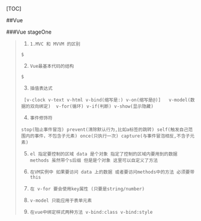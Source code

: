 [TOC]

##Vue 

###Vue stageOne

> 1. `1.MVC 和 MVVM 的区别`
>
> ````spreadsheet
> $ 
> ````
>
> 2. `Vue最基本代码的结构 `
>
> ````spreadsheet
> $ 
> ````
>
> 3. `插值表达式`
>
> ````spreadsheet
>  [v-clock v-text v-html v-bind(缩写是:) v-on(缩写是@)]   v-model(数据的双向绑定)  v-for(循环) v-if(判断) v-show(显示隐藏)
> ````
>
> 4. `事件修饰符`
>
>   ````spreadsheet
>   stop(阻止事件冒泡) prevent(清除默认行为,比如a标签的跳转) self(触发自己范围内的事件，不包含子元素) once(只执行一次) capture(与事件冒泡相反,不含子元素)
>   ````
>
> 5. `el 指定要控制的区域 data 是个对象 指定了控制的区域内要用到的数据  methods 虽然带个s后缀 但是是个对象 这里可以自定义了方法`
>
> 6. `在VM实例中 如果要访问 data 上的数据 或者要访问methods中的方法 必须要带this`
> 7. `在 v-for 要会使用key属性 (只要是string/number)`
> 8. `v-model 只能应用于表单元素`
> 9. `在vue中绑定样式两种方法 v-bind:class v-bind:style`
>









